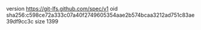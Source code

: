 version https://git-lfs.github.com/spec/v1
oid sha256:c598ce72a333c07a40f2749605354aae2b574bcaa3212ad751c83ae39df9cc3c
size 1399
